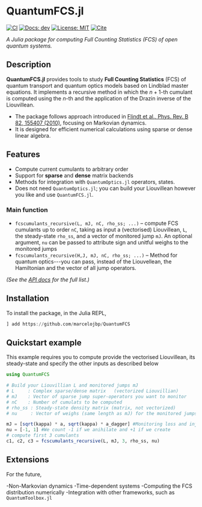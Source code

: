 # QuantumFCS.jl

[![CI](https://github.com/marcelojbp/QuantumFCS/actions/workflows/CI.yml/badge.svg)](https://github.com/marcelojbp/QuantumFCS/actions/workflows/CI.yml)
[![Docs: dev](https://img.shields.io/badge/docs-dev-blue.svg)](https://marcelojbp.github.io/QuantumFCS)
[![License: MIT](https://img.shields.io/badge/license-MIT-green.svg)](LICENSE)
[![Cite](https://img.shields.io/badge/cite-CITATION.bib-informational.svg)](CITATION.bib)

*A Julia package for computing Full Counting Statistics (FCS) of open quantum systems.*

## Description

**QuantumFCS.jl** provides tools to study **Full Counting Statistics** (FCS) of quantum transport and quantum optics models based on Lindblad master equations. 
It implements a recursive method in which the $n+1$-th cumulant is computed using the $n$-th and the application of the Drazin inverse of the Liouvillean.

- The package follows approach introduced in [Flindt et al., Phys. Rev. B 82, 155407 (2010)](https://arxiv.org/abs/1002.4506), focusing on Markovian dynamics.  
- It is designed for efficient numerical calculations using sparse or dense linear algebra.

## Features

- Compute current cumulants to arbitrary order
- Support for **sparse** and **dense** matrix backends  
- Methods for integration with `QuantumOptics.jl` operators, states.
- Does not need `QuantumOptics.jl`; you can build your Liouvillean however you like and use `QuantumFCS.jl`.


### Main function
- `fcscumulants_recursive(L, mJ, nC, rho_ss; ...)` – compute FCS cumulants up to order `nC`, taking as input 
a (vectorised) Liouvillean, `L`, the steady-state `rho_ss`, and a vector of monitored jump `mJ`. An optional argument, `nu` can be passed to attribute sign 
and unitful weighs to the monitored jumps
- `fcscumulants_recursive(H,J, mJ, nC, rho_ss; ...)` – Method for quantum optics---you can pass, instead of the Liouvellean,
the Hamiltonian and the vector of all jump operators.

*(See the [API docs](https://marcelojbp.github.io/QuantumFCS) for the full list.)*

## Installation
To install the package, in the Julia REPL, 
```julia
] add https://github.com/marcelojbp/QuantumFCS
```

## Quickstart example

This example requires you to compute provide the vectorised Liouvillean, its steady-state and specify the other inputs as described below

```julia
using QuantumFCS

# Build your Liouvillian L and monitored jumps mJ
# L     : Complex sparse/dense matrix   (vectorized Liouvillian)
# mJ    : Vector of sparse jump super-operators you want to monitor
# nC    : Number of cumulats to be computed
# rho_ss : Steady-state density matrix (matrix, not vectorized)
# nu     : Vector of weighs (same length as mJ) for the monitored jumps

mJ = [sqrt(kappa) * a, sqrt(kappa) * a_dagger] #Monitoring loss and injection of photons
nu = [-1, 1] #We count -1 if we anihilate and +1 if we create
# compute first 3 cumulants
c1, c2, c3 = fcscumulants_recursive(L, mJ, 3, rho_ss, nu)

```


## Extensions
For the future,

-Non-Markovian dynamics
-Time-dependent systems
-Computing the FCS distribution numerically
-Integration with other frameworks, such as `QuantumToolbox.jl`